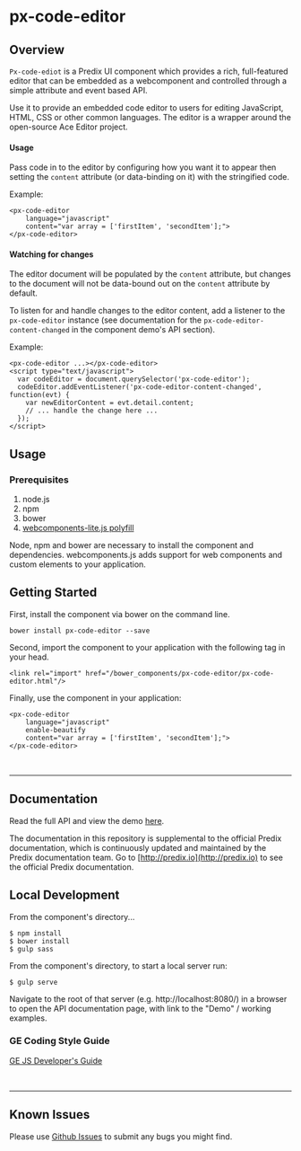 # px-code-editor

## Overview

`Px-code-ediot` is a Predix UI component which provides a rich, full-featured editor that can be embedded as a webcomponent and controlled through a simple attribute and event based API.

Use it to provide an embedded code editor to users for editing JavaScript, HTML, CSS or other common languages. The editor is a wrapper around the open-source Ace Editor project.

#### Usage

Pass code in to the editor by configuring how you want it to appear then setting
the `content` attribute (or data-binding on it) with the stringified code.

Example:

```
<px-code-editor
    language="javascript"
    content="var array = ['firstItem', 'secondItem'];">
</px-code-editor>
```

#### Watching for changes

The editor document will be populated by the `content` attribute, but changes to the document will not be data-bound out on the `content` attribute by default.

To listen for and handle changes to the editor content, add a listener to the `px-code-editor` instance (see documentation for the `px-code-editor-content-changed` in the component demo's API section).

Example:

```
<px-code-editor ...></px-code-editor>
<script type="text/javascript">
  var codeEditor = document.querySelector('px-code-editor');
  codeEditor.addEventListener('px-code-editor-content-changed', function(evt) {
    var newEditorContent = evt.detail.content;
    // ... handle the change here ...
  });
</script>
```

## Usage

### Prerequisites
1. node.js
2. npm
3. bower
4. [webcomponents-lite.js polyfill](https://github.com/webcomponents/webcomponentsjs)

Node, npm and bower are necessary to install the component and dependencies. webcomponents.js adds support for web components and custom elements to your application.

## Getting Started

First, install the component via bower on the command line.

```
bower install px-code-editor --save
```

Second, import the component to your application with the following tag in your head.

```
<link rel="import" href="/bower_components/px-code-editor/px-code-editor.html"/>
```

Finally, use the component in your application:

```
<px-code-editor
    language="javascript"
    enable-beautify
    content="var array = ['firstItem', 'secondItem'];">
</px-code-editor>
```

<br />
<hr />

## Documentation

Read the full API and view the demo [here](https://predixdev.github.io/px-code-editor).

The documentation in this repository is supplemental to the official Predix documentation, which is continuously updated and maintained by the Predix documentation team. Go to [http://predix.io](http://predix.io)  to see the official Predix documentation.


## Local Development

From the component's directory...

```
$ npm install
$ bower install
$ gulp sass
```

From the component's directory, to start a local server run:

```
$ gulp serve
```

Navigate to the root of that server (e.g. http://localhost:8080/) in a browser to open the API documentation page, with link to the "Demo" / working examples.

### GE Coding Style Guide
[GE JS Developer's Guide](https://github.com/GeneralElectric/javascript)

<br />
<hr />

## Known Issues

Please use [Github Issues](https://github.com/PredixDev/px-code-editor/issues) to submit any bugs you might find.

